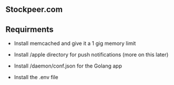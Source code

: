 ## Stockpeer.com

## Requirments

* Install memcached and give it a 1 gig memory limit

* Install /apple directory for push notifications (more on this later)

* Install /daemon/conf.json for the Golang app

* Install the .env file
